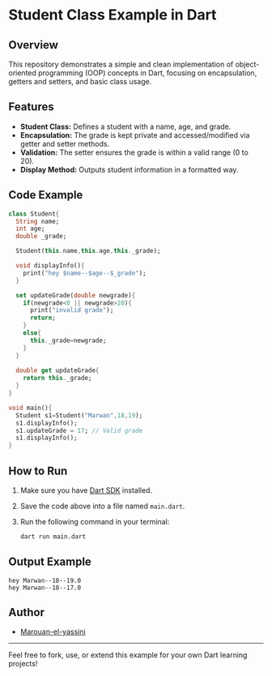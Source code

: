 # Student Class Example in Dart

## Overview

This repository demonstrates a simple and clean implementation of object-oriented programming (OOP) concepts in Dart, focusing on encapsulation, getters and setters, and basic class usage.

## Features

- **Student Class:** Defines a student with a name, age, and grade.
- **Encapsulation:** The grade is kept private and accessed/modified via getter and setter methods.
- **Validation:** The setter ensures the grade is within a valid range (0 to 20).
- **Display Method:** Outputs student information in a formatted way.

## Code Example

```dart
class Student{
  String name;
  int age;
  double _grade;

  Student(this.name,this.age,this._grade);

  void displayInfo(){
    print("hey $name--$age--$_grade");
  }

  set updateGrade(double newgrade){
    if(newgrade<0 || newgrade>20){
      print("invalid grade");
      return;
    }
    else{
      this._grade=newgrade;
    }
  }
  
  double get updateGrade{
    return this._grade;
  }
}

void main(){
  Student s1=Student("Marwan",18,19);
  s1.displayInfo();
  s1.updateGrade = 17; // Valid grade
  s1.displayInfo();
}
```

## How to Run

1. Make sure you have [Dart SDK](https://dart.dev/get-dart) installed.
2. Save the code above into a file named `main.dart`.
3. Run the following command in your terminal:

   ```sh
   dart run main.dart
   ```

## Output Example

```
hey Marwan--18--19.0
hey Marwan--18--17.0
```

## Author

- [Marouan-el-yassini](https://github.com/Marouan-el-yassini)

---

Feel free to fork, use, or extend this example for your own Dart learning projects!
